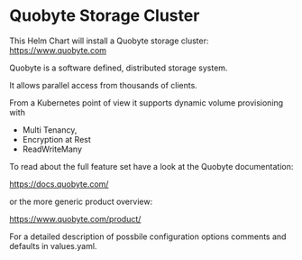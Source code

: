 # Quobyte Storage Cluster 

This Helm Chart will install a Quobyte storage cluster:
https://www.quobyte.com

Quobyte is a software defined, distributed storage system.

It allows parallel access from thousands of clients.

From a Kubernetes point of view it supports dynamic volume 
provisioning with 

* Multi Tenancy, 
* Encryption at Rest
* ReadWriteMany

To read about the full feature set have a look at the Quobyte documentation:

https://docs.quobyte.com/

or the more generic product overview:

https://www.quobyte.com/product/

For a detailed description of possbile configuration options comments and defaults in 
values.yaml.

